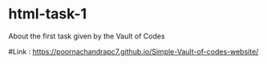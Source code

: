 # html-task-1
About the first task given by the Vault of Codes

#Link : https://poornachandrapc7.github.io/Simple-Vault-of-codes-website/
